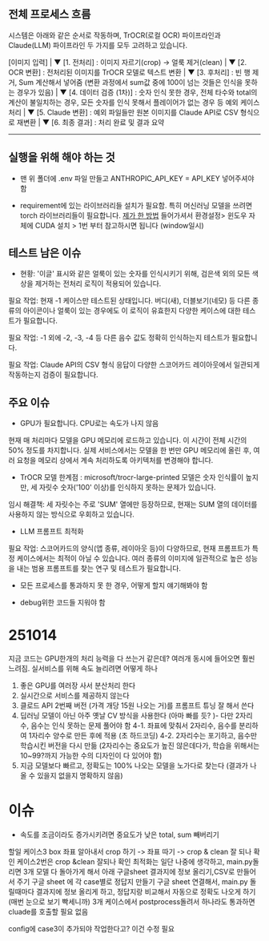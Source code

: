 ## 전체 프로세스 흐름
시스템은 아래와 같은 순서로 작동하며, TrOCR(로컬 OCR) 파이프라인과 Claude(LLM) 파이프라인 두 가지를 모두 고려하고 있습니다.

[이미지 입력]
    |
    ▼
[1. 전처리] : 이미지 자르기(crop) → 얼룩 제거(clean)
    |
    ▼
[2. OCR 변환] : 전처리된 이미지를 TrOCR 모델로 텍스트 변환
    |
    ▼
[3. 후처리] : 빈 행 제거, Sum 계산해서 넣어줌 (변환 과정에서 sum값 중에 100이 넘는 것들은 인식을 못하는 경우가 있음)
    |
    ▼
[4. 데이터 검증 (1차)] : 숫자 인식 못한 경우, 전체 타수와 total의 계산이 불일치하는 경우, 모든 숫자를 인식 못해서 플레이어가 없는 경우 등 예외 케이스 처리
    |
    ▼
[5. Claude 변환] : 예외 파일들만 원본 이미지를 Claude API로 CSV 형식으로 재변환
    |
    ▼
[6. 최종 결과] : 처리 완료 및 결과 요약
<hr/>

## 실행을 위해 해야 하는 것
- 맨 위 폴더에 .env 파일 만들고 ANTHROPIC_API_KEY = API_KEY 넣어주셔야 함

- requirement에 있는 라이브러리들 설치가 필요함. 특히 머신러닝 모델을 쓰려면 torch 라이브러리들이 필요합니다. [제가 한 방법](https://earls.notion.site/119abb83012043159fee15b3c73235cc?pvs=74) 들어가셔서 환경설정> 윈도우 자체에 CUDA 설치 > 1번 부터 참고하시면 됩니다 (window일시)

    

## 테스트 남은 이슈
- 현황: '이글' 표시와 같은 얼룩이 있는 숫자를 인식시키기 위해, 검은색 외의 모든 색상을 제거하는 전처리 로직이 적용되어 있습니다.
 
필요 작업: 현재 -1 케이스만 테스트된 상태입니다. 버디(새), 더블보기(네모) 등 다른 종류의 아이콘이나 얼룩이 있는 경우에도 이 로직이 유효한지 다양한 케이스에 대한 테스트가 필요합니다.

필요 작업: -1 외에 -2, -3, -4 등 다른 음수 값도 정확히 인식하는지 테스트가 필요합니다.

필요 작업: Claude API의 CSV 형식 응답이 다양한 스코어카드 레이아웃에서 일관되게 작동하는지 검증이 필요합니다.
 

## 주요 이슈
- GPU가 필요합니다. CPU로는 속도가 나지 않음

현재 매 처리마다 모델을 GPU 메모리에 로드하고 있습니다. 이 시간이 전체 시간의 50% 정도를 차지합니다. 실제 서비스에서는 모델을 한 번만 GPU 메모리에 올린 후, 여러 요청을 메모리 상에서 계속 처리하도록 아키텍처를 변경해야 합니다.

- TrOCR 모델 한계점 : microsoft/trocr-large-printed 모델은 숫자 인식률이 높지만, 세 자릿수 숫자('100' 이상)를 인식하지 못하는 문제가 있습니다.

임시 해결책: 세 자릿수는 주로 'SUM' 열에만 등장하므로, 현재는 SUM 열의 데이터를 사용하지 않는 방식으로 우회하고 있습니다.

- LLM 프롬프트 최적화

필요 작업: 스코어카드의 양식(앱 종류, 레이아웃 등)이 다양하므로, 현재 프롬프트가 특정 케이스에서는 최적이 아닐 수 있습니다. 여러 종류의 이미지에 일관적으로 높은 성능을 내는 범용 프롬프트를 찾는 연구 및 테스트가 필요합니다.

- 모든 프로세스를 통과하지 못 한 경우, 어떻게 할지 얘기해봐야 함

- debug위한 코드들 지워야 함




# 251014
지금 코드는 GPU한개의 처리 능력을 다 쓰는거 같은데? 여러개 동시에 들어오면 훨씬 느려짐. 실서비스를 위해 속도 늘리려면 어떻게 하나
1. 좋은 GPU를 여러장 사서 분산처리 한다
2. 실시간으로 서비스를 제공하지 않는다
3. 클로드 API 2번째 버전 (가격 개당 15원 나오는 거)를 프롬프트 튜닝 잘 해서 쓴다
4. 딥러닝 모델이 아닌 아주 옛날 CV 방식을 사용한다 (아마 빠를 듯? )- 다만 2자리수, 음수는 인식 못하는 문제 풀어야 함
4-1. 좌표에 맞춰서 2자리수, 음수를 분리하여 1자리수 양수로 만든 후에 적용 (초 하드코딩)
4-2. 2자리수는 포기하고, 음수만 학습시킨 버전을 다시 만듦 (2자리수는 중요도가 높진 않은데다가, 학습을 위해서는 10~99?까지 가능한 수의 디자인이 다 있어야 함)
5. 지금 모델보다 빠르고, 정확도는 100% 나오는 모델을 노가다로 찾는다 (결과가 나올 수 있을지 없을지 명확하지 않음)


# 이슈
- 속도를 조금이라도 증가시키려면 중요도가 낮은 total, sum 빼버리기

할일
케이스3 box 좌표 알아내서 crop 하기 -> 좌표 따기 -> crop & clean 잘 되나 확인
케이스2번은 crop &clean 잘되나 확인
최적화는 일단 나중에 생각하고, main.py돌리면 3개 모델 다 돌아가게 해서 아래 구글sheet 결과지에 정보 올리기,CSV로 만들어서 주기
구글 sheet 에 각 case별로 정답지 만들기
구글 sheet 연결해서, main.py 돌릴때마다 결과지에 정보 올리게 하고, 정답지랑 비교해서 자동으로 정확도 나오게 하기 (매번 눈으로 보기 빡세니까)
3개 케이스에서 postprocess돌려서 하나라도 통과하면 cluade를 호출할 필요 없음


config에 case3이 추가되야 작업한다고? 이건 수정 필요
